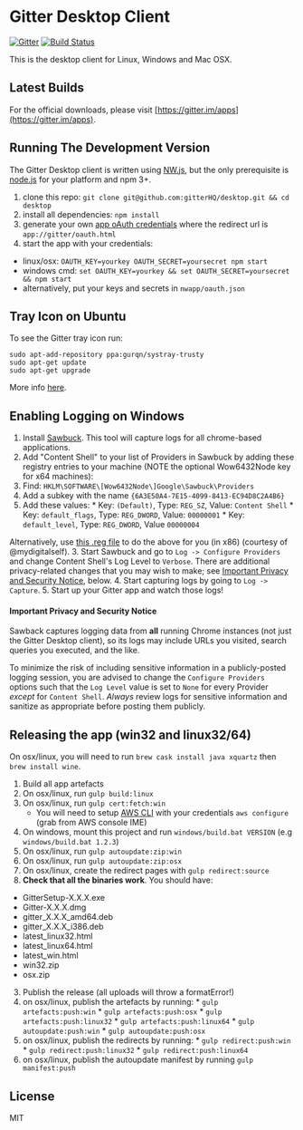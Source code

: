 # Gitter Desktop Client

[![Gitter](https://badges.gitter.im/Join%20Chat.svg)](https://gitter.im/gitterHQ/desktop?utm_source=badge&utm_medium=badge&utm_campaign=pr-badge&utm_content=badge)
[![Build Status](https://travis-ci.org/gitterHQ/desktop.svg?branch=master)](https://travis-ci.org/gitterHQ/desktop)

This is the desktop client for Linux, Windows and Mac OSX.

## Latest Builds

For the official downloads, please visit [https://gitter.im/apps](https://gitter.im/apps).

## Running The Development Version

The Gitter Desktop client is written using [NW.js](http://nwjs.io/), but the only prerequisite is [node.js](http://nodejs.org/download) for your platform and npm 3+.

1. clone this repo: `git clone git@github.com:gitterHQ/desktop.git && cd desktop`
2. install all dependencies: `npm install`
3. generate your own [app oAuth credentials](https://developer.gitter.im/apps) where the redirect url is `app://gitter/oauth.html`
4. start the app with your credentials:
  * linux/osx: `OAUTH_KEY=yourkey OAUTH_SECRET=yoursecret npm start`
  * windows cmd: `set OAUTH_KEY=yourkey && set OAUTH_SECRET=yoursecret && npm start`
  * alternatively, put your keys and secrets in `nwapp/oauth.json`

## Tray Icon on Ubuntu

To see the Gitter tray icon run:

```
sudo apt-add-repository ppa:gurqn/systray-trusty
sudo apt-get update
sudo apt-get upgrade
```

More info [here](http://ubuntuforums.org/showthread.php?t=2217458).

## Enabling Logging on Windows

1. Install [Sawbuck](https://code.google.com/p/sawbuck/). This tool will capture logs for all chrome-based applications.
2. Add "Content Shell" to your list of Providers in Sawbuck by adding these registry entries to your machine (NOTE the optional Wow6432Node key for x64 machines):
  1. Find:  `HKLM\SOFTWARE\[Wow6432Node\]Google\Sawbuck\Providers`
  2. Add a subkey with the name `{6A3E50A4-7E15-4099-8413-EC94D8C2A4B6}`
  3. Add these values:
    * Key: `(Default)`, Type: `REG_SZ`, Value: `Content Shell`
    * Key: `default_flags`, Type: `REG_DWORD`, Value: `00000001`
    * Key: `default_level`, Type: `REG_DWORD`, Value `00000004`

  Alternatively, use [this .reg file](http://cl.ly/1K0R2o1r1K0Z/download/enable-gitter-logging.reg) to do the above for you (in x86) (courtesy of @mydigitalself).
3. Start Sawbuck and go to `Log -> Configure Providers` and change Content Shell's Log Level to `Verbose`. There are additional privacy-related changes that you may wish to make; see [Important Privacy and Security Notice](#important-privacy-and-security-notice), below.
4. Start capturing logs by going to `Log -> Capture`.
5. Start up your Gitter app and watch those logs!

#### Important Privacy and Security Notice ####

Sawback captures logging data from **all** running Chrome instances (not just the Gitter Desktop client), so its logs may include URLs you visited, search queries you executed, and the like.

To minimize the risk of including sensitive information in a publicly-posted logging session, you are advised to change the `Configure Providers` options such that the `Log Level` value is set to `None` for every Provider *except* for `Content Shell`. *Always* review logs for sensitive information and sanitize as appropriate before posting them publicly.

## Releasing the app (win32 and linux32/64)

On osx/linux, you will need to run `brew cask install java xquartz` then `brew install wine`.

1. Build all app artefacts
  1. On osx/linux, run `gulp build:linux`
  2. On osx/linux, run `gulp cert:fetch:win`
     - You will need to setup [AWS CLI](https://aws.amazon.com/cli/) with your credentials `aws configure` (grab from AWS console IME)
  3. On windows, mount this project and run `windows/build.bat VERSION` (e.g `windows/build.bat 1.2.3`)
  4. On osx/linux, run `gulp autoupdate:zip:win`
  4. On osx/linux, run `gulp autoupdate:zip:osx`
  5. On osx/linux, create the redirect pages with `gulp redirect:source`
2. **Check that all the binaries work**. You should have:
  * GitterSetup-X.X.X.exe
  * Gitter-X.X.X.dmg
  * gitter_X.X.X_amd64.deb
  * gitter_X.X.X_i386.deb
  * latest_linux32.html
  * latest_linux64.html
  * latest_win.html
  * win32.zip
  * osx.zip
3. Publish the release (all uploads will throw a formatError!)
  1. on osx/linux, publish the artefacts by running:
    * `gulp artefacts:push:win`
    * `gulp artefacts:push:osx`
    * `gulp artefacts:push:linux32`
    * `gulp artefacts:push:linux64`
    * `gulp autoupdate:push:win`
    * `gulp autoupdate:push:osx`
  2. on osx/linux, publish the redirects by running:
    * `gulp redirect:push:win`
    * `gulp redirect:push:linux32`
    * `gulp redirect:push:linux64`
  3. on osx/linux, publish the autoupdate manifest by running `gulp manifest:push`

## License


MIT
